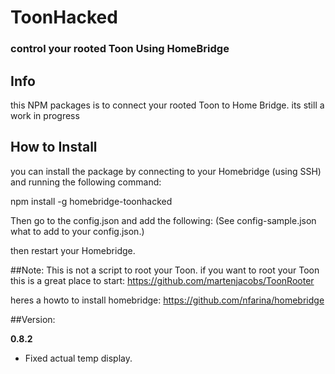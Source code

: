 # ToonHacked

### control your rooted Toon Using HomeBridge

## Info

this NPM packages is to connect your rooted Toon to Home Bridge.
its still a work in progress

## How to Install
you can install the package by connecting to your Homebridge (using SSH) and running the following command:  

npm install -g homebridge-toonhacked

Then go to the config.json and add the following: 
(See config-sample.json what to add to your config.json.)

then restart your Homebridge.


##Note: 
This is not a script to root your Toon. if you want to root your Toon this is a great place to start: 
https://github.com/martenjacobs/ToonRooter

heres a howto to install homebridge:
https://github.com/nfarina/homebridge

##Version:

**0.8.2**
- Fixed actual temp display.
